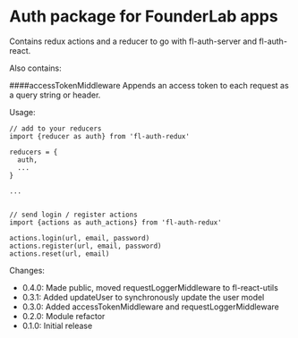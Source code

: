 # Auth package for FounderLab apps

Contains redux actions and a reducer to go with fl-auth-server and fl-auth-react.

Also contains:

####accessTokenMiddleware
Appends an access token to each request as a query string or header.

Usage: 

    // add to your reducers    
    import {reducer as auth} from 'fl-auth-redux'

    reducers = {
      auth,
      ...
    }

    ...


    // send login / register actions
    import {actions as auth_actions} from 'fl-auth-redux'
    
    actions.login(url, email, password)
    actions.register(url, email, password)
    actions.reset(url, email)


Changes: 

- 0.4.0: Made public, moved requestLoggerMiddleware to fl-react-utils
- 0.3.1: Added updateUser to synchronously update the user model
- 0.3.0: Added accessTokenMiddleware and requestLoggerMiddleware
- 0.2.0: Module refactor
- 0.1.0: Initial release
